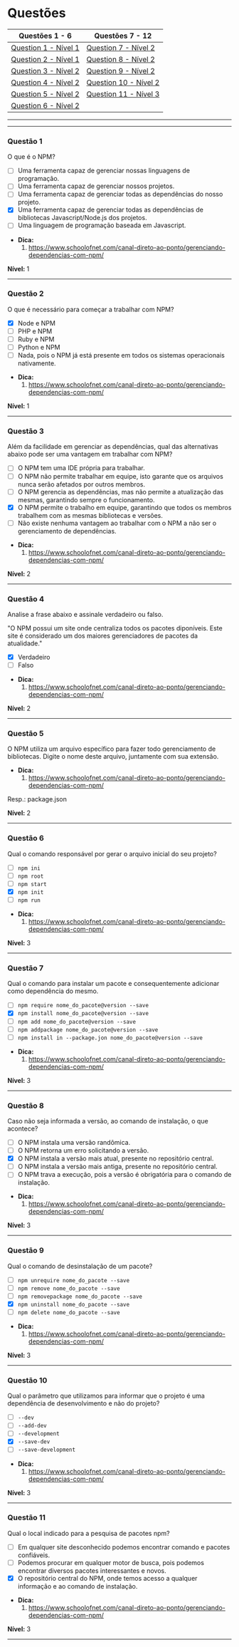 # Questões

| Questões 1 - 6            | Questões 7 - 12             |
|---------------------------|-----------------------------|
| [Question 1 - Nível 1][1] | [Question 7 - Nível 2][7]   |  
| [Question 2 - Nível 1][2] | [Question 8 - Nível 2][8]   |  
| [Question 3 - Nível 2][3] | [Question 9 - Nível 2][9]   |  
| [Question 4 - Nível 2][4] | [Question 10 - Nível 2][10] |  
| [Question 5 - Nível 2][5] | [Question 11 - Nível 3][11] |  
| [Question 6 - Nível 2][6] |                             |
                  
***

[1]:#questão-1
[2]:#questão-2
[3]:#questão-3
[4]:#questão-4
[5]:#questão-5
[6]:#questão-6
[7]:#questão-7
[8]:#questão-8
[9]:#questão-9
[10]:#questão-10
[11]:#questão-11

***

### Questão 1 

O que é o NPM?

- [ ] Uma ferramenta capaz de gerenciar nossas linguagens de programação.
- [ ] Uma ferramenta capaz de gerenciar nossos projetos.
- [ ] Uma ferramenta capaz de gerenciar todas as dependências do nosso projeto.
- [x] Uma ferramenta capaz de gerenciar todas as dependências de bibliotecas Javascript/Node.js dos projetos.
- [ ] Uma linguagem de programação baseada em Javascript.

* **Dica:**    	
    1. <https://www.schoolofnet.com/canal-direto-ao-ponto/gerenciando-dependencias-com-npm/>

**Nível:** 1
 	
***

### Questão 2

O que é necessário para começar a trabalhar com NPM?

- [x] Node e NPM
- [ ] PHP e NPM
- [ ] Ruby e NPM
- [ ] Python e NPM
- [ ] Nada, pois o NPM já está presente em todos os sistemas operacionais nativamente.

* **Dica:**    	
    1. <https://www.schoolofnet.com/canal-direto-ao-ponto/gerenciando-dependencias-com-npm/>    

**Nível:** 1
 	
***

### Questão 3

Além da facilidade em gerenciar as dependências, qual das alternativas abaixo pode ser uma vantagem em trabalhar com NPM?

- [ ] O NPM tem uma IDE própria para trabalhar.
- [ ] O NPM não permite trabalhar em equipe, isto garante que os arquivos nunca serão afetados por outros membros.
- [ ] O NPM gerencia as dependências, mas não permite a atualização das mesmas, garantindo sempre o funcionamento.
- [x] O NPM permite o trabalho em equipe, garantindo que todos os membros trabalhem com as mesmas bibliotecas e versões.
- [ ] Não existe nenhuma vantagem ao trabalhar com o NPM a não ser o gerenciamento de dependências.

* **Dica:**    	
    1. <https://www.schoolofnet.com/canal-direto-ao-ponto/gerenciando-dependencias-com-npm/>    

**Nível:** 2
 	
***

### Questão 4

Analise a frase abaixo e assinale verdadeiro ou falso.

"O NPM possui um site onde centraliza todos os pacotes diponíveis. Este site é considerado um dos maiores gerenciadores de pacotes da atualidade."

- [x] Verdadeiro
- [ ] Falso
 
* **Dica:**    	
    1. <https://www.schoolofnet.com/canal-direto-ao-ponto/gerenciando-dependencias-com-npm/>    

**Nível:** 2 
 	
***

### Questão 5

O NPM utiliza um arquivo específico para fazer todo gerenciamento de bibliotecas. Digite o nome deste arquivo, juntamente com sua extensão.

* **Dica:**    	
    1. <https://www.schoolofnet.com/canal-direto-ao-ponto/gerenciando-dependencias-com-npm/>    

Resp.: package.json

**Nível:** 2
 	
***

### Questão 6

Qual o comando responsável por gerar o arquivo inicial do seu projeto?

- [ ] `npm ini`
- [ ] `npm root`
- [ ] `npm start`
- [x] `npm init`
- [ ] `npm run`

* **Dica:**    	
    1. <https://www.schoolofnet.com/canal-direto-ao-ponto/gerenciando-dependencias-com-npm/>    

**Nível:** 3
 	
***

### Questão 7

Qual o comando para instalar um pacote e consequentemente adicionar como dependência do mesmo.

- [ ] `npm require nome_do_pacote@version --save`
- [x] `npm install nome_do_pacote@version --save`
- [ ] `npm add nome_do_pacote@version --save`
- [ ] `npm addpackage nome_do_pacote@version --save`
- [ ] `npm install in --package.jon nome_do_pacote@version --save`

* **Dica:**    	
    1. <https://www.schoolofnet.com/canal-direto-ao-ponto/gerenciando-dependencias-com-npm/>    

**Nível:** 3
 	
***

### Questão 8

Caso não seja informada a versão, ao comando de instalação, o que acontece?

- [ ] O NPM instala uma versão randômica.
- [ ] O NPM retorna um erro solicitando a versão.
- [x] O NPM instala a versão mais atual, presente no repositório central.
- [ ] O NPM instala a versão mais antiga, presente no repositório central.
- [ ] O NPM trava a execução, pois a versão é obrigatória para o comando de instalação.

* **Dica:**    	
    1. <https://www.schoolofnet.com/canal-direto-ao-ponto/gerenciando-dependencias-com-npm/>    

**Nível:** 3
 	
***

### Questão 9

Qual o comando de desinstalação de um pacote?

- [ ] `npm unrequire nome_do_pacote --save`
- [ ] `npm remove nome_do_pacote --save`
- [ ] `npm removepackage nome_do_pacote --save`
- [x] `npm uninstall nome_do_pacote --save`
- [ ] `npm delete nome_do_pacote --save`

* **Dica:**    	
    1. <https://www.schoolofnet.com/canal-direto-ao-ponto/gerenciando-dependencias-com-npm/>    

**Nível:** 3
 	
***

### Questão 10

Qual o parâmetro que utilizamos para informar que o projeto é uma dependência de desenvolvimento e não do projeto?

- [ ] `--dev`
- [ ] `--add-dev`
- [ ] `--development`
- [x] `--save-dev`
- [ ] `--save-development`

* **Dica:**    	
    1. <https://www.schoolofnet.com/canal-direto-ao-ponto/gerenciando-dependencias-com-npm/>    

**Nível:** 3
 	
***

### Questão 11

Qual o local indicado para a pesquisa de pacotes npm?

- [ ] Em qualquer site desconhecido podemos encontrar comando e pacotes confiáveis.
- [ ] Podemos procurar em qualquer motor de busca, pois podemos encontrar diversos pacotes interessantes e novos.
- [x] O repositório central do NPM, onde temos acesso a qualquer informação e ao comando de instalação.

* **Dica:**    	
    1. <https://www.schoolofnet.com/canal-direto-ao-ponto/gerenciando-dependencias-com-npm/>    

**Nível:** 3
 	
***
